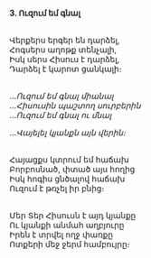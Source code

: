 **3. Ուզում եմ գնալ**

\
Վերքերս երգեր են դարձել,\
Հոգսերս աղոթք տենչալի,\
Իսկ սերս Հիսուս է դարձել,\
Դարձել է կարոտ ցանկալի։

\
..._Ուզում եմ գնալ միանալ_
\
..._Հիսուսին պաշտող սուրբերին_
\
..._Ուզում եմ գնալ ու մնալ_

..._Վայելել կյանքն այն վերին։_

\
Հայացքս կտրում եմ հաճախ
\
Բորբոսնած, փտած այս հողից
\
Իսկ հոգիս ցնծալով հաճախ
\
Ուզում է թռչել իր բնից։

\
Մեր Տեր Հիսուսն է այդ կյանքը
\
Ու կյանքի անմահ աղբյուրը
\
Իրեն է տրվել ողջ փառքը
\
Ոտքերի մեջ ջերմ համբույրը։
